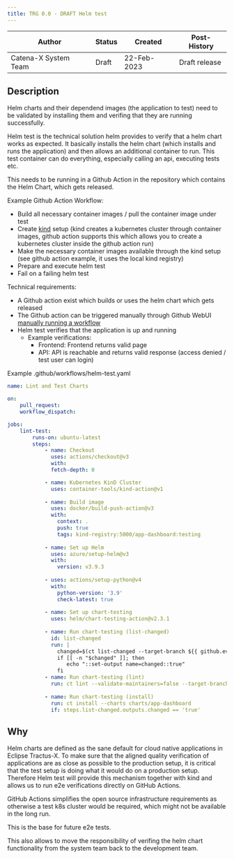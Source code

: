 ```yaml
---
title: TRG 0.0 - DRAFT Helm test
---
```


| Author               | Status | Created     | Post-History  |
|----------------------|--------|-------------|---------------|
| Catena-X System Team | Draft  | 22-Feb-2023 | Draft release |

## Description

Helm charts and their dependend images (the application to test) need to be validated by installing them and verifing that they are running successfully.

Helm test is the technical solution helm provides to verify that a helm chart works as expected. It basically installs the helm chart (which installs and runs the application) and then allows an additional
container to run. This test container can do everything, especially calling an api, executing tests etc.

This needs to be running in a Github Action in the repository which contains the Helm Chart, which gets released.

Example Github Action Workflow:

- Build all necessary container images / pull the container image under test
- Create [kind](https://kind.sigs.k8s.io/) setup (kind creates a kubernetes cluster through container images, github action supports this which allows you to create a kubernetes cluster inside the github action run)
- Make the necessary container images available through the kind setup (see github action example, it uses the local kind registry)
- Prepare and execute helm test
- Fail on a failing helm test

Technical requirements:

- A Github action exist which builds or uses the helm chart which gets released
- The Github action can be triggered manually through Github WebUI [manually running a workflow](https://docs.github.com/en/actions/managing-workflow-runs/manually-running-a-workflow)
- Helm test verifies that the application is up and running
  - Example verifications:
    - Frontend: Frontend returns valid page
    - API: API is reachable and returns valid response (access denied / test user can login)

Example .github/workflows/helm-test.yaml

```yaml
name: Lint and Test Charts

on:
    pull_request:
    workflow_dispatch:

jobs:
    lint-test:
        runs-on: ubuntu-latest
        steps:
            - name: Checkout
              uses: actions/checkout@v3
              with:
              fetch-depth: 0

            - name: Kubernetes KinD Cluster
              uses: container-tools/kind-action@v1
        
            - name: Build image
              uses: docker/build-push-action@v3
              with:
                context: .
                push: true
                tags: kind-registry:5000/app-dashboard:testing
        
            - name: Set up Helm
              uses: azure/setup-helm@v3
              with:
                version: v3.9.3
        
            - uses: actions/setup-python@v4
              with:
                python-version: '3.9'
                check-latest: true
        
            - name: Set up chart-testing
              uses: helm/chart-testing-action@v2.3.1
        
            - name: Run chart-testing (list-changed)
              id: list-changed
              run: |
                changed=$(ct list-changed --target-branch ${{ github.event.repository.default_branch }})
                if [[ -n "$changed" ]]; then
                   echo "::set-output name=changed::true"
                fi
            - name: Run chart-testing (lint)
              run: ct lint --validate-maintainers=false --target-branch ${{ github.event.repository.default_branch }}
        
            - name: Run chart-testing (install)
              run: ct install --charts charts/app-dashboard
              if: steps.list-changed.outputs.changed == 'true'
```

## Why

Helm charts are defined as the sane default for cloud native applications in Eclipse Tractus-X. To make sure that the aligned quality verification of applications are as close as possible to the production setup,
it is critical that the test setup is doing what it would do on a production setup. Therefore Helm test will provide this mechanism together with kind and allows us to run e2e verifications directly on GitHub Actions.

GitHub Actions simplifies the open source infrastructure requirements as otherwise a test k8s cluster would be required, which might not be available in the long run.

This is the base for future e2e tests.

This also allows to move the responsibility of verifing the helm chart functionality from the system team back to the development team.
